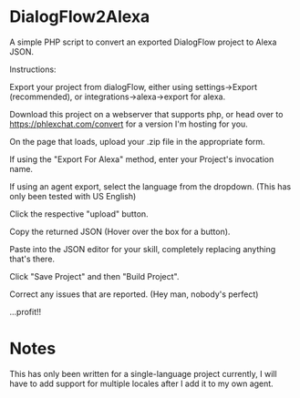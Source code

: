 # DialogFlow2Alexa
A simple PHP script to convert an exported DialogFlow project to Alexa JSON.

Instructions:

Export your project from dialogFlow, either using settings->Export (recommended), or integrations->alexa->export for alexa.

Download this project on a webserver that supports php, or head over to https://phlexchat.com/convert for a version I'm hosting for you.

On the page that loads, upload your .zip file in the appropriate form.

If using the "Export For Alexa" method, enter your Project's invocation name.

If using an agent export, select the language from the dropdown. (This has only been tested with US English)

Click the respective "upload" button.

Copy the returned JSON (Hover over the box for a button).

Paste into the JSON editor for your skill, completely replacing anything that's there.

Click "Save Project" and then "Build Project".

Correct any issues that are reported. (Hey man, nobody's perfect)

...profit!!


# Notes

This has only been written for a single-language project currently, I will have to add support for multiple locales after I add it to my own agent.
